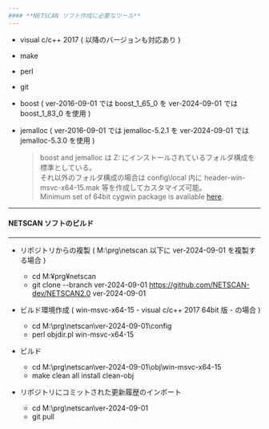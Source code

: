 ```yaml
---
#### **NETSCAN ソフト作成に必要なツール**
---
```


+ visual c/c++ 2017 ( 以降のバージョンも対応あり )
+ make
+ perl
+ git
+ boost ( ver-2016-09-01 では boost_1_65_0 を ver-2024-09-01 では boost_1_83_0 を使用 )
+ jemalloc ( ver-2016-09-01 では jemalloc-5.2.1 を ver-2024-09-01 では jemalloc-5.3.0 を使用 )

  > boost and jemalloc は Z: にインストールされているフォルダ構成を標準としている。  
  > それ以外のフォルダ構成の場合は config\local 内に header-win-msvc-x64-15.mak 等を作成してカスタマイズ可能。  
  > Minimum set of 64bit cygwin package is avaliable [here](cygwin.zip).  

---
#### **NETSCAN ソフトのビルド**
---

+ リポジトリからの複製 ( M:\prg\netscan 以下に ver-2024-09-01 を複製する場合 )
  - cd M:¥prg¥netscan  
  - git clone --branch ver-2024-09-01 https://github.com/NETSCAN-dev/NETSCAN2.0 ver-2024-09-01  

+ ビルド環境作成 ( win-msvc-x64-15 - visual c/c++ 2017 64bit 版 - の場合 )
  - cd M:\prg\netscan\ver-2024-09-01\config
  - perl objdir.pl win-msvc-x64-15

+ ビルド
  - cd M:\prg\netscan\ver-2024-09-01\obj\win-msvc-x64-15
  - make clean all install clean-obj

+ リポジトリにコミットされた更新履歴のインポート
  - cd M:\prg\netscan\ver-2024-09-01
  - git pull
